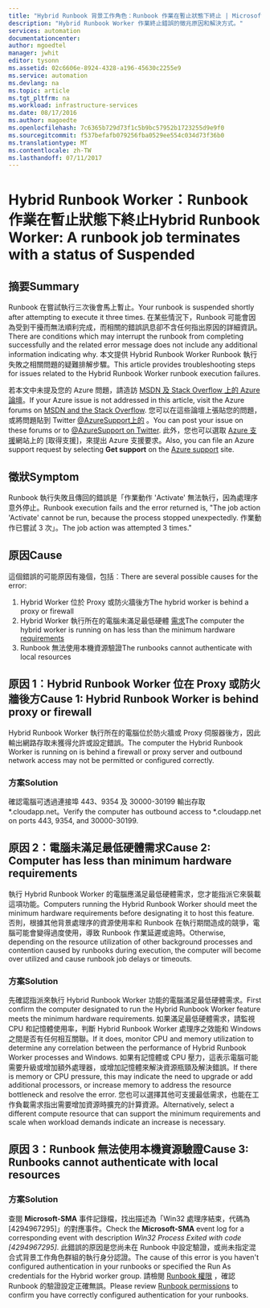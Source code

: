 ```yaml
---
title: "Hybrid Runbook 背景工作角色：Runbook 作業在暫止狀態下終止 | Microsoft Docs"
description: "Hybrid Runbook Worker 作業終止錯誤的徵兆原因和解決方式。"
services: automation
documentationcenter: 
author: mgoedtel
manager: jwhit
editor: tysonn
ms.assetid: 02c6606e-8924-4328-a196-45630c2255e9
ms.service: automation
ms.devlang: na
ms.topic: article
ms.tgt_pltfrm: na
ms.workload: infrastructure-services
ms.date: 08/17/2016
ms.author: magoedte
ms.openlocfilehash: 7c6365b729d73f1c5b9bc57952b1723255d9e9f0
ms.sourcegitcommit: f537befafb079256fba0529ee554c034d73f36b0
ms.translationtype: MT
ms.contentlocale: zh-TW
ms.lasthandoff: 07/11/2017
---
```

# <a name="hybrid-runbook-worker-a-runbook-job-terminates-with-a-status-of-suspended"></a><span data-ttu-id="6ec7e-103">Hybrid Runbook Worker：Runbook 作業在暫止狀態下終止</span><span class="sxs-lookup"><span data-stu-id="6ec7e-103">Hybrid Runbook Worker: A runbook job terminates with a status of Suspended</span></span>
## <a name="summary"></a><span data-ttu-id="6ec7e-104">摘要</span><span class="sxs-lookup"><span data-stu-id="6ec7e-104">Summary</span></span>
<span data-ttu-id="6ec7e-105">Runbook 在嘗試執行三次後會馬上暫止。</span><span class="sxs-lookup"><span data-stu-id="6ec7e-105">Your runbook is suspended shortly after attempting to execute it three times.</span></span> <span data-ttu-id="6ec7e-106">在某些情況下，Runbook 可能會因為受到干擾而無法順利完成，而相關的錯誤訊息卻不含任何指出原因的詳細資訊。</span><span class="sxs-lookup"><span data-stu-id="6ec7e-106">There are conditions which may interrupt the runbook from completing successfully and the related error message does not include any additional information indicating why.</span></span> <span data-ttu-id="6ec7e-107">本文提供 Hybrid Runbook Worker Runbook 執行失敗之相關問題的疑難排解步驟。</span><span class="sxs-lookup"><span data-stu-id="6ec7e-107">This article provides troubleshooting steps for issues related to the Hybrid Runbook Worker runbook execution failures.</span></span>

<span data-ttu-id="6ec7e-108">若本文中未提及您的 Azure 問題，請造訪 [MSDN 及 Stack Overflow 上的 Azure 論壇](https://azure.microsoft.com/support/forums/)。</span><span class="sxs-lookup"><span data-stu-id="6ec7e-108">If your Azure issue is not addressed in this article, visit the Azure forums on [MSDN and the Stack Overflow](https://azure.microsoft.com/support/forums/).</span></span> <span data-ttu-id="6ec7e-109">您可以在這些論壇上張貼您的問題，或將問題貼到 Twitter [@AzureSupport上的](https://twitter.com/AzureSupport) 。</span><span class="sxs-lookup"><span data-stu-id="6ec7e-109">You can post your issue on these forums or to [@AzureSupport on Twitter](https://twitter.com/AzureSupport).</span></span> <span data-ttu-id="6ec7e-110">此外，您也可以選取 [Azure 支援](https://azure.microsoft.com/support/options/)網站上的 [取得支援]，來提出 Azure 支援要求。</span><span class="sxs-lookup"><span data-stu-id="6ec7e-110">Also, you can file an Azure support request by selecting **Get support** on the [Azure support](https://azure.microsoft.com/support/options/) site.</span></span>

## <a name="symptom"></a><span data-ttu-id="6ec7e-111">徵狀</span><span class="sxs-lookup"><span data-stu-id="6ec7e-111">Symptom</span></span>
<span data-ttu-id="6ec7e-112">Runbook 執行失敗且傳回的錯誤是「作業動作 'Activate' 無法執行，因為處理序意外停止。</span><span class="sxs-lookup"><span data-stu-id="6ec7e-112">Runbook execution fails and the error returned is, "The job action 'Activate' cannot be run, because the process stopped unexpectedly.</span></span> <span data-ttu-id="6ec7e-113">作業動作已嘗試 3 次」。</span><span class="sxs-lookup"><span data-stu-id="6ec7e-113">The job action was attempted 3 times."</span></span>

## <a name="cause"></a><span data-ttu-id="6ec7e-114">原因</span><span class="sxs-lookup"><span data-stu-id="6ec7e-114">Cause</span></span>
<span data-ttu-id="6ec7e-115">這個錯誤的可能原因有幾個，包括︰</span><span class="sxs-lookup"><span data-stu-id="6ec7e-115">There are several possible causes for the error:</span></span> 

1. <span data-ttu-id="6ec7e-116">Hybrid Worker 位於 Proxy 或防火牆後方</span><span class="sxs-lookup"><span data-stu-id="6ec7e-116">The hybrid worker is behind a proxy or firewall</span></span>
2. <span data-ttu-id="6ec7e-117">Hybrid Worker 執行所在的電腦未滿足最低硬體 [需求](automation-hybrid-runbook-worker.md#hybrid-runbook-worker-requirements)</span><span class="sxs-lookup"><span data-stu-id="6ec7e-117">The computer the hybrid worker is running on has less than the minimum hardware [requirements](automation-hybrid-runbook-worker.md#hybrid-runbook-worker-requirements)</span></span> 
3. <span data-ttu-id="6ec7e-118">Runbook 無法使用本機資源驗證</span><span class="sxs-lookup"><span data-stu-id="6ec7e-118">The runbooks cannot authenticate with local resources</span></span>

## <a name="cause-1-hybrid-runbook-worker-is-behind-proxy-or-firewall"></a><span data-ttu-id="6ec7e-119">原因 1︰Hybrid Runbook Worker 位在 Proxy 或防火牆後方</span><span class="sxs-lookup"><span data-stu-id="6ec7e-119">Cause 1: Hybrid Runbook Worker is behind proxy or firewall</span></span>
<span data-ttu-id="6ec7e-120">Hybrid Runbook Worker 執行所在的電腦位於防火牆或 Proxy 伺服器後方，因此輸出網路存取未獲得允許或設定錯誤。</span><span class="sxs-lookup"><span data-stu-id="6ec7e-120">The computer the Hybrid Runbook Worker is running on is behind a firewall or proxy server and outbound network access may not be permitted or configured correctly.</span></span>

### <a name="solution"></a><span data-ttu-id="6ec7e-121">方案</span><span class="sxs-lookup"><span data-stu-id="6ec7e-121">Solution</span></span>
<span data-ttu-id="6ec7e-122">確認電腦可透過連接埠 443、9354 及 30000-30199 輸出存取 *.cloudapp.net。</span><span class="sxs-lookup"><span data-stu-id="6ec7e-122">Verify the computer has outbound access to *.cloudapp.net on ports 443, 9354, and 30000-30199.</span></span> 

## <a name="cause-2-computer-has-less-than-minimum-hardware-requirements"></a><span data-ttu-id="6ec7e-123">原因 2︰電腦未滿足最低硬體需求</span><span class="sxs-lookup"><span data-stu-id="6ec7e-123">Cause 2: Computer has less than minimum hardware requirements</span></span>
<span data-ttu-id="6ec7e-124">執行 Hybrid Runbook Worker 的電腦應滿足最低硬體需求，您才能指派它來裝載這項功能。</span><span class="sxs-lookup"><span data-stu-id="6ec7e-124">Computers running the Hybrid Runbook Worker should meet the minimum hardware requirements before designating it to host this feature.</span></span> <span data-ttu-id="6ec7e-125">否則，根據其他背景處理序的資源使用率和 Runbook 在執行期間造成的競爭，電腦可能會變得過度使用，導致 Runbook 作業延遲或逾時。</span><span class="sxs-lookup"><span data-stu-id="6ec7e-125">Otherwise, depending on the resource utilization of other background processes and contention caused by runbooks during execution, the computer will become over utilized and cause runbook job delays or timeouts.</span></span> 

### <a name="solution"></a><span data-ttu-id="6ec7e-126">方案</span><span class="sxs-lookup"><span data-stu-id="6ec7e-126">Solution</span></span>
<span data-ttu-id="6ec7e-127">先確認指派來執行 Hybrid Runbook Worker 功能的電腦滿足最低硬體需求。</span><span class="sxs-lookup"><span data-stu-id="6ec7e-127">First confirm the computer designated to run the Hybrid Runbook Worker feature meets the minimum hardware requirements.</span></span>  <span data-ttu-id="6ec7e-128">如果滿足最低硬體需求，請監視 CPU 和記憶體使用率，判斷 Hybrid Runbook Worker 處理序之效能和 Windows 之間是否有任何相互關聯。</span><span class="sxs-lookup"><span data-stu-id="6ec7e-128">If it does, monitor CPU and memory utilization to determine any correlation between the performance of Hybrid Runbook Worker processes and Windows.</span></span>  <span data-ttu-id="6ec7e-129">如果有記憶體或 CPU 壓力，這表示電腦可能需要升級或增加額外處理器，或增加記憶體來解決資源瓶頸及解決錯誤。</span><span class="sxs-lookup"><span data-stu-id="6ec7e-129">If there is memory or CPU pressure, this may indicate the need to upgrade or add additional processors, or increase memory to address the resource bottleneck and resolve the error.</span></span> <span data-ttu-id="6ec7e-130">您也可以選擇其他可支援最低需求，也能在工作負載需求指出需要增加資源時擴充的計算資源。</span><span class="sxs-lookup"><span data-stu-id="6ec7e-130">Alternatively, select a different compute resource that can support the minimum requirements and scale when workload demands indicate an increase is necessary.</span></span>         

## <a name="cause-3-runbooks-cannot-authenticate-with-local-resources"></a><span data-ttu-id="6ec7e-131">原因 3：Runbook 無法使用本機資源驗證</span><span class="sxs-lookup"><span data-stu-id="6ec7e-131">Cause 3: Runbooks cannot authenticate with local resources</span></span>
### <a name="solution"></a><span data-ttu-id="6ec7e-132">方案</span><span class="sxs-lookup"><span data-stu-id="6ec7e-132">Solution</span></span>
<span data-ttu-id="6ec7e-133">查閱 **Microsoft-SMA** 事件記錄檔，找出描述為「Win32 處理序結束，代碼為 [4294967295]」的對應事件。</span><span class="sxs-lookup"><span data-stu-id="6ec7e-133">Check the **Microsoft-SMA** event log for a corresponding event with description *Win32 Process Exited with code [4294967295]*.</span></span>  <span data-ttu-id="6ec7e-134">此錯誤的原因是您尚未在 Runbook 中設定驗證，或尚未指定混合式背景工作角色群組的執行身分認證。</span><span class="sxs-lookup"><span data-stu-id="6ec7e-134">The cause of this error is you haven't configured authentication in your runbooks or specified the Run As credentials for the Hybrid worker group.</span></span>  <span data-ttu-id="6ec7e-135">請檢閱 [Runbook 權限](automation-hybrid-runbook-worker.md#runbook-permissions) ，確認 Runbook 的驗證設定正確無誤。</span><span class="sxs-lookup"><span data-stu-id="6ec7e-135">Please review [Runbook permissions](automation-hybrid-runbook-worker.md#runbook-permissions) to confirm you have correctly configured authentication for your runbooks.</span></span>  

